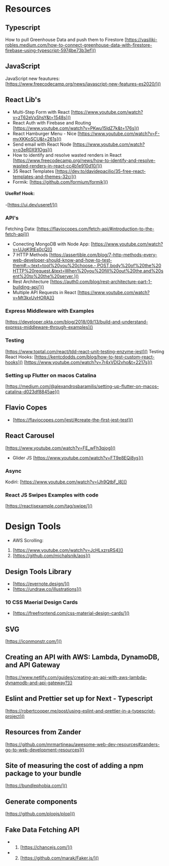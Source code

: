 # Resources

## Typescript
How to pull Greenhouse Data and push them to Firestore
[https://vasiliki-robles.medium.com/how-to-connect-greenhouse-data-with-firestore-firebase-using-typescript-5974be73b3ef]()
## JavaScript
JavaScript new feautures: [https://www.freecodecamp.org/news/javascript-new-features-es2020/]()

## React Lib's
- Multi-Step Form with React
[https://www.youtube.com/watch?v=zT62eVxShsY&t=1548s]()
- React Auth with Firebase and Routing
[https://www.youtube.com/watch?v=PKwu15ldZ7k&t=176s]()
- React Hamburger Menu - Nice
[https://www.youtube.com/watch?v=F-mvXKKoSCU&t=261s]()
- Send email with React Node
[https://www.youtube.com/watch?v=o3eR0X91Ogs]()
- How to identify and resolve wasted renders in React
[https://www.freecodecamp.org/news/how-to-identify-and-resolve-wasted-renders-in-react-cc4b1e910d10/]()
- 35 React Templates
[https://dev.to/davidepacilio/35-free-react-templates-and-themes-32ci]()
- Formik: [https://github.com/formium/formik]()
#### UseRef Hook: 
-[https://ui.dev/useref/]()

### API's
Fetching Data: 
[https://flaviocopes.com/fetch-api/#introduction-to-the-fetch-api]()
- Conecting MongoDB with Node App:
[https://www.youtube.com/watch?v=UJgK9tEs0cQ]()
- 7 HTTP Methods
[https://assertible.com/blog/7-http-methods-every-web-developer-should-know-and-how-to-test-them#:~:text=tool%20you%20choose.-,POST,body%20of%20the%20HTTP%20request.&text=When%20you%20fill%20out%20the,and%20sent%20to%20the%20server.]()
- Rest Architecture
[https://auth0.com/blog/rest-architecture-part-1-building-api/]()
- Multiple API Requests in React
[https://www.youtube.com/watch?v=Mt3kxUvHORA]()

### Express Middleware with Examples
[https://developer.okta.com/blog/2018/09/13/build-and-understand-express-middleware-through-examples]()

### Testing
[https://www.toptal.com/react/tdd-react-unit-testing-enzyme-jest]()
Testing React Hooks: 
[https://kentcdodds.com/blog/how-to-test-custom-react-hooks]()
[https://www.youtube.com/watch?v=7r4xVDI2vho&t=2217s]()

### Setting up Flutter on macos Catalina
[https://medium.com/@alexandrosbaramilis/setting-up-flutter-on-macos-catalina-d023df8845ae]()

## Flavio Copes
- [https://flaviocopes.com/jest/#create-the-first-jest-test]()

## React Carousel
[https://www.youtube.com/watch?v=FE_wFh3qjog]()
- Glider JS
[https://www.youtube.com/watch?v=FT9e8EQi8ys]()

### Async
Kodiri: [https://www.youtube.com/watch?v=lJh9QtbF_l8]()

### React JS Swipes Examples with code
[https://reactjsexample.com/tag/swipe/]()

# Design Tools
- AWS Scrolling: 
1. [https://www.youtube.com/watch?v=JcHLxzrsRS4]()
2. [https://github.com/michalsnik/aos]()

## Design Tools Library
- [https://evernote.design/]()
- [https://undraw.co/illustrations]()
### 10 CSS Maerial Design Cards
- [https://freefrontend.com/css-material-design-cards/]()
## SVG 
[https://iconmonstr.com/]()

## Creating an API with AWS: Lambda, DynamoDB, and API Gateway
[https://www.netlify.com/guides/creating-an-api-with-aws-lambda-dynamodb-and-api-gateway?]()

## Eslint and Prettier set up for Next - Typescript
[https://robertcooper.me/post/using-eslint-and-prettier-in-a-typescript-project]()

## Resources from Zander
[https://github.com/mrmartineau/awesome-web-dev-resources#zanders-go-to-web-development-resources]()

## Site of measuring the  cost of adding a npm package to your bundle
[https://bundlephobia.com/]()
## Generate components
[https://github.com/plopjs/plop]()

## Fake Data Fetching API
- 1. [https://chancejs.com/]()
- 2. [https://github.com/marak/Faker.js/]()
